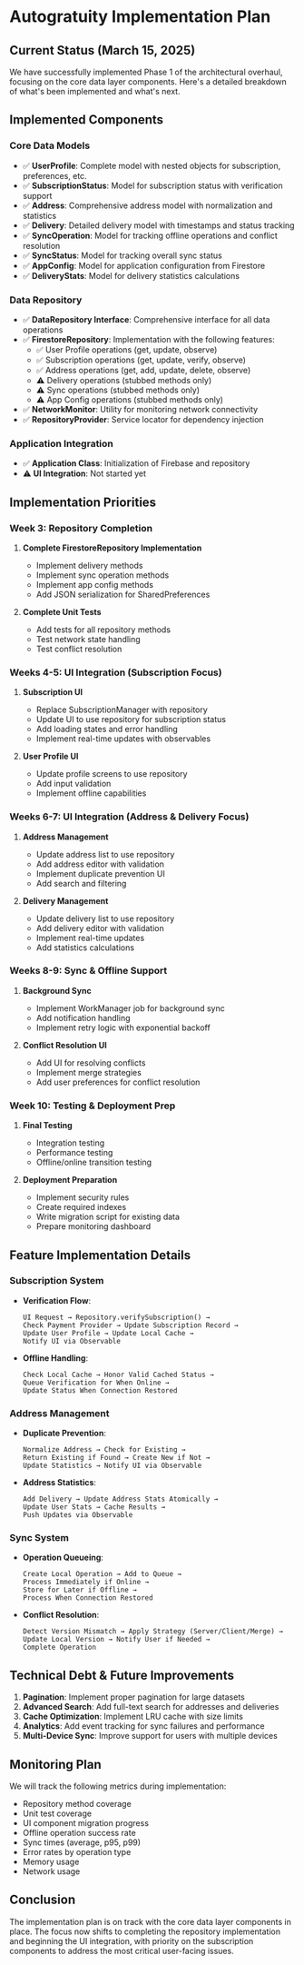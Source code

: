 # Autogratuity Implementation Plan

## Current Status (March 15, 2025)

We have successfully implemented Phase 1 of the architectural overhaul, focusing on the core data layer components. Here's a detailed breakdown of what's been implemented and what's next.

## Implemented Components

### Core Data Models
- ✅ **UserProfile**: Complete model with nested objects for subscription, preferences, etc.
- ✅ **SubscriptionStatus**: Model for subscription status with verification support
- ✅ **Address**: Comprehensive address model with normalization and statistics
- ✅ **Delivery**: Detailed delivery model with timestamps and status tracking
- ✅ **SyncOperation**: Model for tracking offline operations and conflict resolution
- ✅ **SyncStatus**: Model for tracking overall sync status
- ✅ **AppConfig**: Model for application configuration from Firestore
- ✅ **DeliveryStats**: Model for delivery statistics calculations

### Data Repository
- ✅ **DataRepository Interface**: Comprehensive interface for all data operations
- ✅ **FirestoreRepository**: Implementation with the following features:
  - ✅ User Profile operations (get, update, observe)
  - ✅ Subscription operations (get, update, verify, observe)
  - ✅ Address operations (get, add, update, delete, observe)
  - ⚠️ Delivery operations (stubbed methods only)
  - ⚠️ Sync operations (stubbed methods only)
  - ⚠️ App Config operations (stubbed methods only)
- ✅ **NetworkMonitor**: Utility for monitoring network connectivity
- ✅ **RepositoryProvider**: Service locator for dependency injection

### Application Integration
- ✅ **Application Class**: Initialization of Firebase and repository
- ⚠️ **UI Integration**: Not started yet

## Implementation Priorities

### Week 3: Repository Completion
1. **Complete FirestoreRepository Implementation**
   - Implement delivery methods
   - Implement sync operation methods
   - Implement app config methods
   - Add JSON serialization for SharedPreferences

2. **Complete Unit Tests**
   - Add tests for all repository methods
   - Test network state handling
   - Test conflict resolution

### Weeks 4-5: UI Integration (Subscription Focus)
1. **Subscription UI**
   - Replace SubscriptionManager with repository
   - Update UI to use repository for subscription status
   - Add loading states and error handling
   - Implement real-time updates with observables

2. **User Profile UI**
   - Update profile screens to use repository
   - Add input validation
   - Implement offline capabilities

### Weeks 6-7: UI Integration (Address & Delivery Focus)
1. **Address Management**
   - Update address list to use repository
   - Add address editor with validation
   - Implement duplicate prevention UI
   - Add search and filtering

2. **Delivery Management**
   - Update delivery list to use repository
   - Add delivery editor with validation
   - Implement real-time updates
   - Add statistics calculations

### Weeks 8-9: Sync & Offline Support
1. **Background Sync**
   - Implement WorkManager job for background sync
   - Add notification handling
   - Implement retry logic with exponential backoff

2. **Conflict Resolution UI**
   - Add UI for resolving conflicts
   - Implement merge strategies
   - Add user preferences for conflict resolution

### Week 10: Testing & Deployment Prep
1. **Final Testing**
   - Integration testing
   - Performance testing
   - Offline/online transition testing

2. **Deployment Preparation**
   - Implement security rules
   - Create required indexes
   - Write migration script for existing data
   - Prepare monitoring dashboard

## Feature Implementation Details

### Subscription System
- **Verification Flow**:
  ```
  UI Request → Repository.verifySubscription() → 
  Check Payment Provider → Update Subscription Record → 
  Update User Profile → Update Local Cache → 
  Notify UI via Observable
  ```

- **Offline Handling**:
  ```
  Check Local Cache → Honor Valid Cached Status →
  Queue Verification for When Online → 
  Update Status When Connection Restored
  ```

### Address Management
- **Duplicate Prevention**:
  ```
  Normalize Address → Check for Existing → 
  Return Existing if Found → Create New if Not →
  Update Statistics → Notify UI via Observable
  ```

- **Address Statistics**:
  ```
  Add Delivery → Update Address Stats Atomically →
  Update User Stats → Cache Results →
  Push Updates via Observable
  ```

### Sync System
- **Operation Queueing**:
  ```
  Create Local Operation → Add to Queue →
  Process Immediately if Online →
  Store for Later if Offline →
  Process When Connection Restored
  ```

- **Conflict Resolution**:
  ```
  Detect Version Mismatch → Apply Strategy (Server/Client/Merge) →
  Update Local Version → Notify User if Needed →
  Complete Operation
  ```

## Technical Debt & Future Improvements
1. **Pagination**: Implement proper pagination for large datasets
2. **Advanced Search**: Add full-text search for addresses and deliveries
3. **Cache Optimization**: Implement LRU cache with size limits
4. **Analytics**: Add event tracking for sync failures and performance
5. **Multi-Device Sync**: Improve support for users with multiple devices

## Monitoring Plan
We will track the following metrics during implementation:
- Repository method coverage
- Unit test coverage
- UI component migration progress
- Offline operation success rate
- Sync times (average, p95, p99)
- Error rates by operation type
- Memory usage
- Network usage

## Conclusion
The implementation plan is on track with the core data layer components in place. The focus now shifts to completing the repository implementation and beginning the UI integration, with priority on the subscription components to address the most critical user-facing issues.
